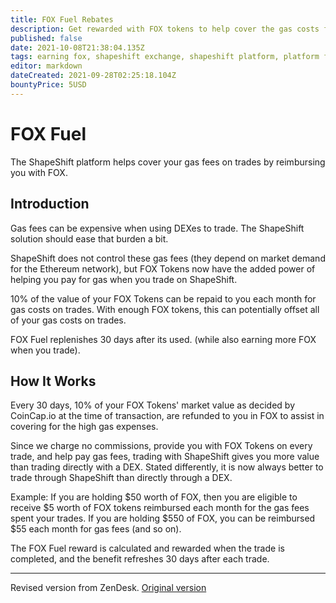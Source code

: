 ```yaml
---
title: FOX Fuel Rebates
description: Get rewarded with FOX tokens to help cover the gas costs from making trades.
published: false
date: 2021-10-08T21:38:04.135Z
tags: earning fox, shapeshift exchange, shapeshift platform, platform features, fox fuel, fuel
editor: markdown
dateCreated: 2021-09-28T02:25:18.104Z
bountyPrice: 5USD
---
```


# FOX Fuel

The ShapeShift platform helps cover your gas fees on trades by reimbursing you with FOX.

## Introduction

Gas fees can be expensive when using DEXes to trade. The ShapeShift solution should ease that burden a bit.

ShapeShift does not control these gas fees (they depend on market demand for the Ethereum network), but FOX Tokens now have the added power of helping you pay for gas when you trade on ShapeShift. 

10% of the value of your FOX Tokens can be repaid to you each month for gas costs on trades. With enough FOX tokens, this can potentially offset all of your gas costs on trades. 

FOX Fuel replenishes 30 days after its used. (while also earning more FOX when you trade). 

## How It Works

Every 30 days, 10% of your FOX Tokens' market value as decided by CoinCap.io at the time of transaction, are  refunded to you in FOX to assist in covering for the high gas expenses.

Since we charge no commissions, provide you with FOX Tokens on every trade, and help pay gas fees, trading with ShapeShift gives you more value than trading directly with a DEX. Stated differently, it is now always better to trade through ShapeShift than directly through a DEX.

Example: If you are holding $50 worth of FOX, then you are eligible to receive $5 worth of FOX tokens reimbursed each month for the gas fees spent your trades. If you are holding $550 of FOX, you can be reimbursed $55 each month for gas fees (and so on). 

The FOX Fuel reward is calculated and rewarded when the trade is completed, and the benefit refreshes 30 days after each trade. 

---

Revised version from ZenDesk. [Original version](https://shapeshift.zendesk.com/hc/en-us/articles/360061145791-FOX-Fuel-How-it-Works)